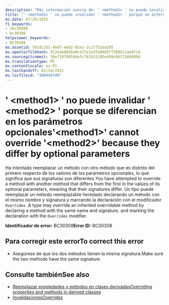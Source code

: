 ```yaml
---
description: "Más información acerca de: ' <method1> ' no puede invalidar ' <method2> ' porque se diferencian en los parámetros opcionales"
title: "' <method1> ' no puede invalidar ' <method2> ' porque se diferencian en los parámetros opcionales"
ms.date: 07/20/2015
f1_keywords:
- vbc30308
- bc30308
helpviewer_keywords:
- BC30308
ms.assetid: 591dc351-4b87-4e92-81e1-2c1ff51da295
ms.openlocfilehash: 912eab6036a0c472e1edfe09d5ff200b11ae971d
ms.sourcegitcommit: 10e719780594efc781b15295e499c66f316068b8
ms.translationtype: MT
ms.contentlocale: es-ES
ms.lasthandoff: 02/14/2021
ms.locfileid: "100456749"
---
```

# <a name="method1-cannot-override-method2-because-they-differ-by-optional-parameters"></a><span data-ttu-id="94ed3-103">' \<method1> ' no puede invalidar ' \<method2> ' porque se diferencian en los parámetros opcionales</span><span class="sxs-lookup"><span data-stu-id="94ed3-103">'\<method1>' cannot override '\<method2>' because they differ by optional parameters</span></span>

<span data-ttu-id="94ed3-104">Ha intentado reemplazar un método con otro método que es distinto del primero respecto de los valores de los parámetros opcionales, lo que significa que sus signaturas son diferentes.</span><span class="sxs-lookup"><span data-stu-id="94ed3-104">You have attempted to override a method with another method that differs from the first in the values of its optional parameters, meaning that their signatures differ.</span></span> <span data-ttu-id="94ed3-105">Un tipo puede reemplazar un método reemplazable heredado declarando un método con el mismo nombre y signatura y marcando la declaración con el modificador `Overrides` .</span><span class="sxs-lookup"><span data-stu-id="94ed3-105">A type may override an inherited overridable method by declaring a method with the same name and signature, and marking the declaration with the `Overrides` modifier.</span></span>  
  
 <span data-ttu-id="94ed3-106">**Identificador de error:** BC30308</span><span class="sxs-lookup"><span data-stu-id="94ed3-106">**Error ID:** BC30308</span></span>  
  
## <a name="to-correct-this-error"></a><span data-ttu-id="94ed3-107">Para corregir este error</span><span class="sxs-lookup"><span data-stu-id="94ed3-107">To correct this error</span></span>  
  
- <span data-ttu-id="94ed3-108">Asegúrese de que los dos métodos tienen la misma signatura.</span><span class="sxs-lookup"><span data-stu-id="94ed3-108">Make sure the two methods have the same signature.</span></span>  
  
## <a name="see-also"></a><span data-ttu-id="94ed3-109">Consulte también</span><span class="sxs-lookup"><span data-stu-id="94ed3-109">See also</span></span>

- [<span data-ttu-id="94ed3-110">Reemplazar propiedades y métodos en clases derivadas</span><span class="sxs-lookup"><span data-stu-id="94ed3-110">Overriding properties and methods in derived classes</span></span>](../programming-guide/language-features/objects-and-classes/inheritance-basics.md#overriding-properties-and-methods-in-derived-classes)
- [<span data-ttu-id="94ed3-111">Invalidaciones</span><span class="sxs-lookup"><span data-stu-id="94ed3-111">Overrides</span></span>](../language-reference/modifiers/overrides.md)
